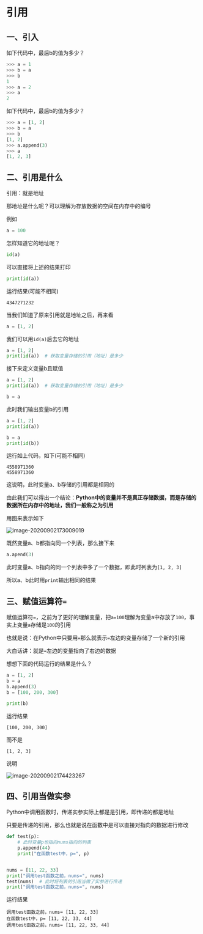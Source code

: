 # 引用

## 一、引入

如下代码中，最后b的值为多少？

```python
>>> a = 1
>>> b = a
>>> b
1
>>> a = 2
>>> a
2
```
如下代码中，最后b的值为多少？

```python
>>> a = [1, 2]
>>> b = a
>>> b
[1, 2]
>>> a.append(3)
>>> a
[1, 2, 3]
```


## 二、引用是什么

引用：就是地址

那地址是什么呢？可以理解为存放数据的空间在内存中的编号

例如

```python
a = 100
```

怎样知道它的地址呢？

```python
id(a)
```

可以直接将上述的结果打印

```python
print(id(a))
```

运行结果(可能不相同)

```
4347271232
```

当我们知道了原来引用就是地址之后，再来看

```python
a = [1, 2]
```

我们可以用`id(a)`后去它的地址

```python
a = [1, 2]
print(id(a))  # 获取变量存储的引用（地址）是多少
```

接下来定义变量b且赋值

```python
a = [1, 2]
print(id(a))  # 获取变量存储的引用（地址）是多少

b = a

```

此时我们输出变量b的引用

```python
a = [1, 2]
print(id(a))

b = a
print(id(b))
```

运行如上代码，如下(可能不相同)

```
4558971360
4558971360
```

这说明，此时变量a、b存储的引用都是相同的

由此我们可以得出一个结论：**Python中的变量并不是真正存储数据，而是存储的数据所在内存中的地址，我们一般称之为引用**

用图来表示如下

![image-20200902173009019](https://cdn.itprojects.cn/04book/0002.book.img/2020-python38/1eel1.png)

既然变量a、b都指向同一个列表，那么接下来

```python
a.apend(3)
```

此时变量a、b指向的同一个列表中多了一个数据，即此时列表为`[1, 2, 3]`

所以a、b此时用`print`输出相同的结果



## 三、赋值运算符`=`

赋值运算符`=`，之前为了更好的理解变量，把`a=100`理解为变量a中存放了`100`，事实上变量`a`存储是`100`的引用

也就是说：在Python中只要用`=`那么就表示`=`左边的变量存储了一个新的引用

大白话讲：就是`=`左边的变量指向了右边的数据

想想下面的代码运行的结果是什么？

```python
a = [1, 2]
b = a
b.append(3)
b = [100, 200, 300]

print(b)

```

运行结果

```
[100, 200, 300]
```

而不是

```
[1, 2, 3]
```

说明

![image-20200902174423267](https://cdn.itprojects.cn/04book/0002.book.img/2020-python38/d679p.png)



## 四、引用当做实参

Python中调用函数时，传递实参实际上都是是引用，即传递的都是地址

只要是传递的引用，那么也就是说在函数中是可以直接对指向的数据进行修改

```python
def test(p):
    # 此时变量p也指向nums指向的列表
    p.append(44)
    print("在函数test中，p=", p)


nums = [11, 22, 33]
print("调用test函数之前，nums=", nums)
test(nums)  # 此时将列表的引用当做了实参进行传递
print("调用test函数之前，nums=", nums)

```

运行结果

```
调用test函数之前，nums= [11, 22, 33]
在函数test中，p= [11, 22, 33, 44]
调用test函数之前，nums= [11, 22, 33, 44]
```




